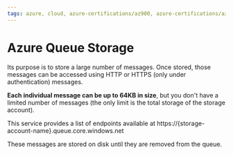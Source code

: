```yaml
---
tags: azure, cloud, azure-certifications/az900, azure-certifications/az204, storage
---
```


# Azure Queue Storage

Its purpose is to store a large number of messages. Once stored, those messages can be accessed using HTTP or HTTPS (only under authentication) messages.

**Each individual message can be up to 64KB in size**, but you don't have a limited number of messages (the only limit is the total storage of the storage account).

This service provides a list of endpoints available at https://{storage-account-name}.queue.core.windows.net

These messages are stored on disk until they are removed from the queue.
